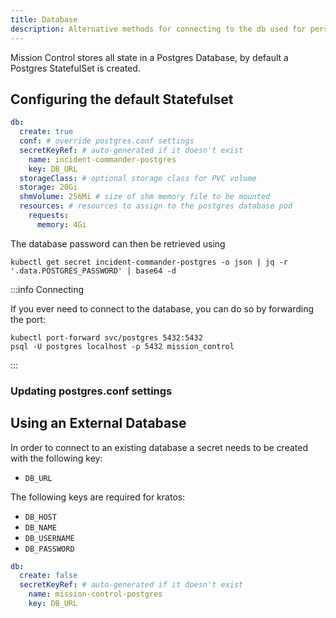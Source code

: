 ```yaml
---
title: Database
description: Alternative methods for connecting to the db used for persistence
---
```


Mission Control stores all state in a Postgres Database, by default a Postgres StatefulSet is created.

## Configuring the default Statefulset

```yaml title="values.yaml"
db:
  create: true
  conf: # override postgres.conf settings
  secretKeyRef: # auto-generated if it doesn't exist
    name: incident-commander-postgres
    key: DB_URL
  storageClass: # optional storage class for PVC volume
  storage: 20Gi
  shmVolume: 256Mi # size of shm memory file to be mounted
  resources: # resources to assign to the postgres database pod
    requests:
      memory: 4Gi
```

The database password can then be retrieved using

```shell
kubectl get secret incident-commander-postgres -o json | jq -r '.data.POSTGRES_PASSWORD' | base64 -d
```

:::info Connecting

If you ever need to connect to the database, you can do so by forwarding the port:

```shell
kubectl port-forward svc/postgres 5432:5432
psql -U postgres localhost -p 5432 mission_control
```

:::

### Updating postgres.conf settings

## Using an External Database

In order to connect to an existing database a secret needs to be created with the following key:

- `DB_URL`

The following keys are required for kratos:

- `DB_HOST`
- `DB_NAME`
- `DB_USERNAME`
- `DB_PASSWORD`

```yaml title="values.yaml"
db:
  create: false
  secretKeyRef: # auto-generated if it doesn't exist
    name: mission-control-postgres
    key: DB_URL
```

